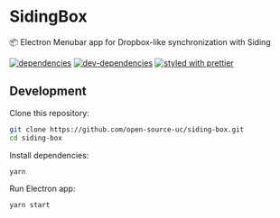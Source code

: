 # SidingBox

📦 Electron Menubar app for Dropbox-like synchronization with Siding

[![dependencies][dependencies-image]][dependencies-url] [![dev-dependencies][dev-dependencies-image]][dev-dependencies-url] [![styled with prettier](https://img.shields.io/badge/styled_with-prettier-ff69b4.svg)](https://github.com/prettier/prettier)

## Development

Clone this repository:

```sh
git clone https://github.com/open-source-uc/siding-box.git
cd siding-box
```

Install dependencies:

```sh
yarn
```

Run Electron app:

```sh
yarn start
```

[dependencies-image]: https://david-dm.org/open-source-uc/siding-box.svg
[dependencies-url]: https://david-dm.org/open-source-uc/siding-box
[dev-dependencies-image]: https://david-dm.org/open-source-uc/siding-box/dev-status.svg
[dev-dependencies-url]: https://david-dm.org/open-source-uc/siding-box#info=devDependencies

